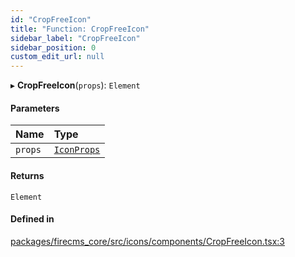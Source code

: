 ```yaml
---
id: "CropFreeIcon"
title: "Function: CropFreeIcon"
sidebar_label: "CropFreeIcon"
sidebar_position: 0
custom_edit_url: null
---
```


▸ **CropFreeIcon**(`props`): `Element`

#### Parameters

| Name | Type |
| :------ | :------ |
| `props` | [`IconProps`](../types/IconProps.md) |

#### Returns

`Element`

#### Defined in

[packages/firecms_core/src/icons/components/CropFreeIcon.tsx:3](https://github.com/FireCMSco/firecms/blob/d45f3739/packages/firecms_core/src/icons/components/CropFreeIcon.tsx#L3)
